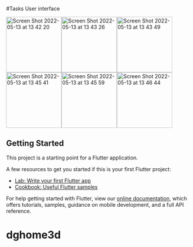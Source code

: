 #Tasks User interface

<img width="150" alt="Screen Shot 2022-05-13 at 13 42 20" src="https://user-images.githubusercontent.com/62236030/168229042-4025f1d5-f203-485b-8cb9-59dc94c32cb2.png"><img width="150" alt="Screen Shot 2022-05-13 at 13 43 26" src="https://user-images.githubusercontent.com/62236030/168227942-b267a4e2-3877-4f3c-b0a8-c76f7d7680b2.png"><img width="150" alt="Screen Shot 2022-05-13 at 13 43 49" src="https://user-images.githubusercontent.com/62236030/168229077-0d972b52-3cae-4070-bdbd-ab25047f4177.png"><img width="150" alt="Screen Shot 2022-05-13 at 13 45 41" src="https://user-images.githubusercontent.com/62236030/168229089-972341e1-92a6-4a8d-8bf5-42154e4d8942.png"><img width="150" alt="Screen Shot 2022-05-13 at 13 45 59" src="https://user-images.githubusercontent.com/62236030/168229784-aec7da6f-1a92-4b67-856b-e12d52afa6bf.png"><img width="150" alt="Screen Shot 2022-05-13 at 13 46 44" src="https://user-images.githubusercontent.com/62236030/168229794-d4f3eb22-f62e-4622-96d3-b283803f0d48.png">

## Getting Started

This project is a starting point for a Flutter application.

A few resources to get you started if this is your first Flutter project:

- [Lab: Write your first Flutter app](https://flutter.dev/docs/get-started/codelab)
- [Cookbook: Useful Flutter samples](https://flutter.dev/docs/cookbook)

For help getting started with Flutter, view our
[online documentation](https://flutter.dev/docs), which offers tutorials,
samples, guidance on mobile development, and a full API reference.
# dghome3d
